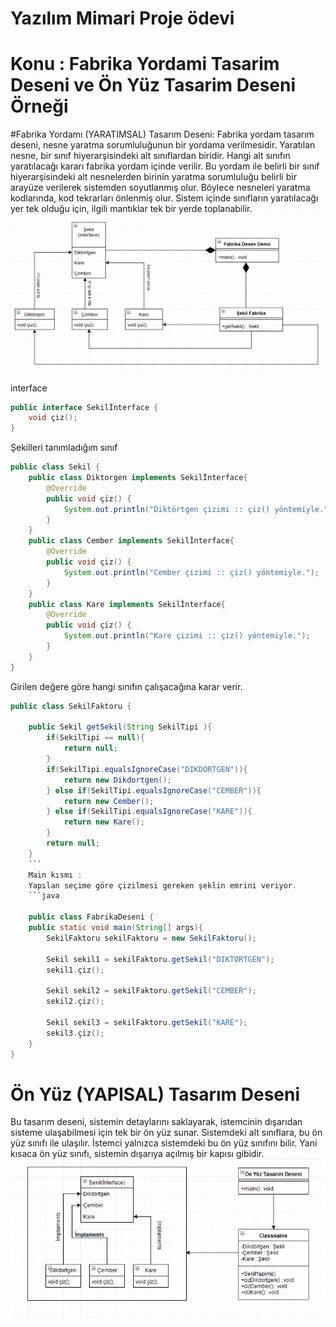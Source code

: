 # Yazılım Mimari Proje ödevi
# Konu : Fabrika Yordami Tasarim Deseni ve Ön Yüz Tasarim Deseni Örneği

#Fabrika Yordamı (YARATIMSAL) Tasarım Deseni:
Fabrika yordam tasarım deseni, nesne yaratma sorumluluğunun bir yordama verilmesidir. Yaratılan nesne, bir sınıf hiyerarşisindeki alt sınıflardan biridir. Hangi alt sınıfın yaratılacağı kararı fabrika yordam içinde verilir. Bu yordam ile belirli bir sınıf hiyerarşisindeki alt nesnelerden birinin yaratma sorumluluğu belirli bir arayüze verilerek sistemden soyutlanmış olur. Böylece nesneleri yaratma kodlarında, kod tekrarları önlenmiş olur. Sistem içinde sınıfların yaratılacağı yer tek olduğu için, ilgili mantıklar tek bir yerde toplanabilir.
![Image of Class](https://github.com/alpagueren/Yaz-l-m-Mimari-Proje-devi/blob/master/Fabrika%20desen.png)

interface
```java
public interface Sekilİnterface {
    void çiz(); 
}
```
Şekilleri tanımladığım sınıf
```java
public class Sekil {
    public class Diktorgen implements Sekilİnterface{
        @Override
        public void çiz() {
            System.out.println("Diktörtgen çizimi :: çiz() yöntemiyle.");
        }
    }
    public class Cember implements Sekilİnterface{
        @Override
        public void çiz() {
            System.out.println("Cember çizimi :: çiz() yöntemiyle.");
        }
    }
    public class Kare implements Sekilİnterface{
        @Override
        public void çiz() {
            System.out.println("Kare çizimi :: çiz() yöntemiyle.");
        }
    }
}
```
Girilen değere göre hangi sınıfın çalışacağına karar verir.
```java
public class SekilFaktoru {
    
    public Sekil getSekil(String SekilTipi ){
        if(SekilTipi == null){
            return null;
        }
        if(SekilTipi.equalsIgnoreCase("DIKDORTGEN")){
            return new Dikdortgen();
        } else if(SekilTipi.equalsIgnoreCase("CEMBER")){
            return new Cember();
        } else if(SekilTipi.equalsIgnoreCase("KARE")){
            return new Kare();
        }
        return null;
    }
    ```
    Main kısmı :
    Yapılan seçime göre çizilmesi gereken şeklin emrini veriyor.  
    ```java
    
    public class FabrikaDeseni {
    public static void main(String[] args){
        SekilFaktoru sekilFaktoru = new SekilFaktoru();
        
        Sekil sekil1 = sekilFaktoru.getSekil("DIKTORTGEN");
        sekil1.çiz();
        
        Sekil sekil2 = sekilFaktoru.getSekil("CEMBER");
        sekil2.çiz();
        
        Sekil sekil3 = sekilFaktoru.getSekil("KARE");
        sekil3.çiz();
    }
}
```
# Ön Yüz (YAPISAL) Tasarım Deseni
Bu tasarım deseni, sistemin detaylarını saklayarak, istemcinin dışarıdan sisteme ulaşabilmesi için tek bir ön yüz sunar. Sistemdeki alt sınıflara, bu ön yüz sınıfı ile ulaşılır.  İstemci yalnızca sistemdeki bu ön yüz sınıfını bilir. Yani kısaca ön yüz sınıfı, sistemin dışarıya açılmış bir kapısı gibidir. 
![Image of Class](https://github.com/alpagueren/Yaz-l-m-Mimari-Proje-devi/blob/master/%C3%96n%20Y%C3%BCz%20DESEN.png)
